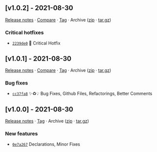## [v1.0.2] - 2021-08-30

[Release notes](https://github.com/kaaaxcreators/create/releases/tag/v1.0.2) · [Compare](https://github.com/kaaaxcreators/create/compare/v1.0.1...v1.0.2) · [Tag](https://github.com/kaaaxcreators/create/tree/v1.0.2) · Archive ([zip](https://github.com/kaaaxcreators/create/archive/v1.0.2.zip) · [tar.gz](https://github.com/kaaaxcreators/create/archive/v1.0.2.tar.gz))

### Critical hotfixes

- [`2239de0`](https://github.com/kaaaxcreators/create/commit/2239de0) ️📝 Critical Hotfix

## [v1.0.1] - 2021-08-30

[Release notes](https://github.com/kaaaxcreators/create/releases/tag/v1.0.1) · [Compare](https://github.com/kaaaxcreators/create/compare/v1.0.0...v1.0.1) · [Tag](https://github.com/kaaaxcreators/create/tree/v1.0.1) · Archive ([zip](https://github.com/kaaaxcreators/create/archive/v1.0.1.zip) · [tar.gz](https://github.com/kaaaxcreators/create/archive/v1.0.1.tar.gz))

### Bug fixes

- [`cc37fa8`](https://github.com/kaaaxcreators/create/commit/cc37fa8) ✨♻️💡 Bug Fixes, Github Files, Refactorings, Better Comments

## [v1.0.0] - 2021-08-30

[Release notes](https://github.com/kaaaxcreators/create/releases/tag/v1.0.0) · [Tag](https://github.com/kaaaxcreators/create/tree/v1.0.0) · Archive ([zip](https://github.com/kaaaxcreators/create/archive/v1.0.0.zip) · [tar.gz](https://github.com/kaaaxcreators/create/archive/v1.0.0.tar.gz))

### New features

- [`0e7a267`](https://github.com/kaaaxcreators/create/commit/0e7a267)  Declarations, Minor Fixes
